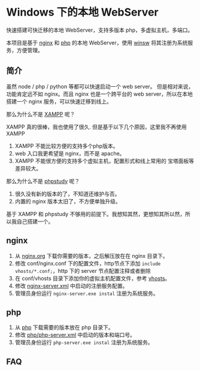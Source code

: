 # Windows 下的本地 WebServer

快速搭建可快迁移的本地 WebServer，支持多版本 php，多虚拟主机，多端口。

本项目是基于 [nginx](https://nginx.org/en/) 和 [php](https://www.php.net/) 的本地 WebServer，使用 [winsw](https://github.com/winsw/winsw) 将其注册为系统服务，方便管理。

## 简介

虽然 node / php / python 等都可以快速启动一个 web server。 但是相对来说，功能肯定远不如 nginx。而且 nginx 也是一个跨平台的 web server，所以在本地搭建一个 nginx 服务，可以快速迁移到线上。

那么为什么不是 [XAMPP](https://www.apachefriends.org/zh_cn/index.html) 呢？

XAMPP 真的很棒，我也使用了很久. 但是基于以下几个原因，这里我不再使用 XAMPP

1. XAMPP 不能比较方便的支持多个php版本。
2. web 入口我更希望是 nginx，而不是 apache。
3. XAMPP 不能很方便的支持多个虚拟主机，配置形式和线上常用的 宝塔面板等差异较大。

那么为什么不是 [phpstudy](https://www.xp.cn/) 呢？

1. 很久没有新的版本的了，不知道还维护与否。
2. 内置的 nginx 版本太旧了，不方便单独升级。

基于 XAMPP 和 phpstudy 不够用的前提下。我想知其然，更想知其所以然，所以我自己搭建一个。

## nginx

1. 从 [nginx.org](https://nginx.org/en/download.html) 下载你需要的版本，之后解压放在在 nginx 目录下。
2. 修改 conf/nginx.conf 下的配置文件，http节点下添加 `include vhosts/*.conf;`，http 下的 server 节点配置注释或者删除
3. 在 conf/vhosts 目录下添加你的虚拟主机配置文件，参考 [vhosts](./nginx/vhosts/)。
4. 修改 [nginx-server.xml](./nginx/nginx-server.xml) 中启动的注册服务配置。
5. 管理员身份运行 `nginx-server.exe instal` 注册为系统服务。

## php

1. 从 [php](https://www.php.net/downloads.php) 下载需要的版本放在 php 目录下。
2. 修改 [php/php-server.xml](./php/php-server.xml) 中启动的版本和端口号。
3. 管理员身份运行 `php-server.exe instal` 注册为系统服务。

## FAQ
